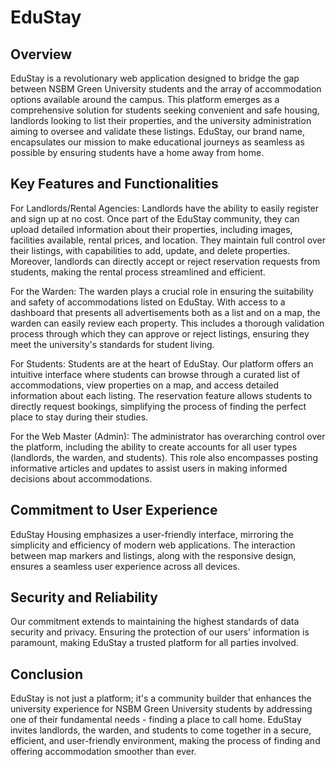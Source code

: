 # EduStay

## Overview

 EduStay is a revolutionary web application designed to bridge the gap between NSBM Green University students and the array of accommodation options available around the campus. This platform emerges as a comprehensive solution for students seeking convenient and safe housing, landlords looking to list their properties, and the university administration aiming to oversee and validate these listings. EduStay, our brand name, encapsulates our mission to make educational journeys as seamless as possible by ensuring students have a home away from home.

## Key Features and Functionalities

For Landlords/Rental Agencies: Landlords have the ability to easily register and sign up at no cost. Once part of the EduStay community, they can upload detailed information about their properties, including images, facilities available, rental prices, and location. They maintain full control over their listings, with capabilities to add, update, and delete properties. Moreover, landlords can directly accept or reject reservation requests from students, making the rental process streamlined and efficient.

For the Warden: The warden plays a crucial role in ensuring the suitability and safety of accommodations listed on EduStay. With access to a dashboard that presents all advertisements both as a list and on a map, the warden can easily review each property. This includes a thorough validation process through which they can approve or reject listings, ensuring they meet the university's standards for student living.

For Students: Students are at the heart of EduStay. Our platform offers an intuitive interface where students can browse through a curated list of accommodations, view properties on a map, and access detailed information about each listing. The reservation feature allows students to directly request bookings, simplifying the process of finding the perfect place to stay during their studies.

For the Web Master (Admin): The administrator has overarching control over the platform, including the ability to create accounts for all user types (landlords, the warden, and students). This role also encompasses posting informative articles and updates to assist users in making informed decisions about accommodations.

## Commitment to User Experience

EduStay Housing emphasizes a user-friendly interface, mirroring the simplicity and efficiency of modern web applications. The interaction between map markers and listings, along with the responsive design, ensures a seamless user experience across all devices.

## Security and Reliability

Our commitment extends to maintaining the highest standards of data security and privacy. Ensuring the protection of our users' information is paramount, making EduStay a trusted platform for all parties involved.

## Conclusion

EduStay is not just a platform; it's a community builder that enhances the university experience for NSBM Green University students by addressing one of their fundamental needs - finding a place to call home. EduStay invites landlords, the warden, and students to come together in a secure, efficient, and user-friendly environment, making the process of finding and offering accommodation smoother than ever.
